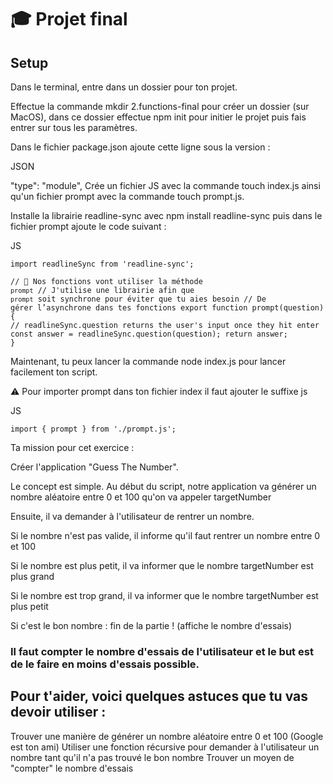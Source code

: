 # 🎓 Projet final

## Setup
Dans le terminal, entre dans un dossier pour ton projet.

Effectue la commande mkdir 2.functions-final pour créer un dossier (sur MacOS), dans ce dossier effectue npm init pour initier le projet puis fais entrer sur tous les paramètres.

Dans le fichier package.json ajoute cette ligne sous la version :

JSON

"type": "module",
Crée un fichier JS avec la commande touch index.js ainsi qu'un fichier prompt avec la commande touch prompt.js.

Installe la librairie readline-sync avec npm install readline-sync puis dans le fichier prompt ajoute le code suivant :

JS

<code>import readlineSync from 'readline-sync';</code>

<code>// 🦁 Nos fonctions vont utiliser la méthode `prompt`
// J'utilise une librairie afin que `prompt` soit synchrone pour éviter que tu aies besoin 
// De gérer l’asynchrone dans tes fonctions
export function prompt(question) {
// readlineSync.question returns the user's input once they hit enter
const answer = readlineSync.question(question);
return answer;
}</code>

Maintenant, tu peux lancer la commande node index.js pour lancer facilement ton script.

⚠️ Pour importer prompt dans ton fichier index il faut ajouter le suffixe js

JS

<code>import { prompt } from './prompt.js';</code>

Ta mission pour cet exercice :

Créer l'application "Guess The Number".

Le concept est simple. Au début du script, notre application va générer un nombre aléatoire entre 0 et 100 qu'on va appeler targetNumber

Ensuite, il va demander à l'utilisateur de rentrer un nombre.

Si le nombre n'est pas valide, il informe qu'il faut rentrer un nombre entre 0 et 100

Si le nombre est plus petit, il va informer que le nombre targetNumber est plus grand

Si le nombre est trop grand, il va informer que le nombre targetNumber est plus petit

Si c'est le bon nombre : fin de la partie ! (affiche le nombre d'essais)

### Il faut compter le nombre d'essais de l'utilisateur et le but est de le faire en moins d'essais possible.

## Pour t'aider, voici quelques astuces que tu vas devoir utiliser :

Trouver une manière de générer un nombre aléatoire entre 0 et 100 (Google est ton ami)
Utiliser une fonction récursive pour demander à l'utilisateur un nombre tant qu'il n'a pas trouvé le bon nombre
Trouver un moyen de "compter" le nombre d'essais
